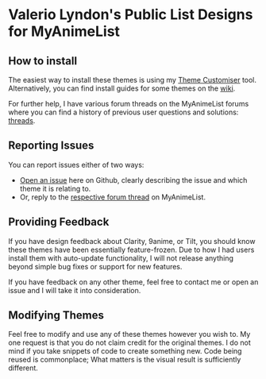 # Valerio Lyndon's Public List Designs for MyAnimeList

## How to install

The easiest way to install these themes is using my [Theme Customiser](https://valeriolyndon.github.io/Theme-Customiser/?c=https%3A%2F%2Fvaleriolyndon.github.io%2FMAL-Public-List-Designs%2Fcustomiser.json) tool. Alternatively, you can find install guides for some themes on the [wiki](https://github.com/ValerioLyndon/MAL-Public-List-Designs/wiki). 

For further help, I have various forum threads on the MyAnimeList forums where you can find a history of previous user questions and solutions: [threads](https://myanimelist.net/forum/?topicid=2043622).

## Reporting Issues

You can report issues either of two ways:

- [Open an issue](https://github.com/ValerioLyndon/MAL-Public-List-Designs/issues/new/choose) here on Github, clearly describing the issue and which theme it is relating to.
- Or, reply to the [respective forum thread](https://myanimelist.net/forum/?topicid=2043622) on MyAnimeList.

## Providing Feedback

If you have design feedback about Clarity, 9anime, or Tilt, you should know these themes have been essentially feature-frozen. Due to how I had users install them with auto-update functionality, I will not release anything beyond simple bug fixes or support for new features.

If you have feedback on any other theme, feel free to contact me or open an issue and I will take it into consideration.

## Modifying Themes

Feel free to modify and use any of these themes however you wish to. My one request is that you do not claim credit for the original themes. I do not mind if you take snippets of code to create something new. Code being reused is commonplace; What matters is the visual result is sufficiently different.
